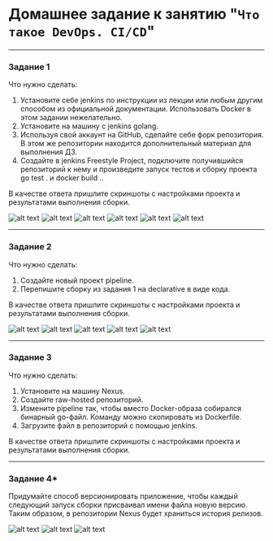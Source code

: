 # Домашнее задание к занятию "`Что такое DevOps. CI/CD`"

---

### Задание 1

Что нужно сделать:

1. Установите себе jenkins по инструкции из лекции или любым другим способом из официальной документации. Использовать Docker в этом задании нежелательно.
2. Установите на машину с jenkins golang.
3. Используя свой аккаунт на GitHub, сделайте себе форк репозитория. В этом же репозитории находится дополнительный материал для выполнения ДЗ.
4. Создайте в jenkins Freestyle Project, подключите получившийся репозиторий к нему и произведите запуск тестов и сборку проекта go test . и docker build ..

В качестве ответа пришлите скриншоты с настройками проекта и результатами выполнения сборки.

![alt text](https://github.com/MaratKN/cicd-24_Jenkins/blob/main/img/task_1_job.png)
![alt text](https://github.com/MaratKN/cicd-24_Jenkins/blob/main/img/task_1_job_2.png)
![alt text](https://github.com/MaratKN/cicd-24_Jenkins/blob/main/img/task_1_job_3.png)
![alt text](https://github.com/MaratKN/cicd-24_Jenkins/blob/main/img/task_1_log.png)
![alt text](https://github.com/MaratKN/cicd-24_Jenkins/blob/main/img/task_1_log_2.png)
![alt text](https://github.com/MaratKN/cicd-24_Jenkins/blob/main/img/task_1_log_3.png)

---

### Задание 2

Что нужно сделать:

1. Создайте новый проект pipeline.
2. Перепишите сборку из задания 1 на declarative в виде кода.

В качестве ответа пришлите скриншоты с настройками проекта и результатами выполнения сборки.

![alt text](https://github.com/MaratKN/cicd-24_Jenkins/blob/main/img/task_2_job.png)
![alt text](https://github.com/MaratKN/cicd-24_Jenkins/blob/main/img/task_2_job_2.png)
![alt text](https://github.com/MaratKN/cicd-24_Jenkins/blob/main/img/task_2_log.png)
![alt text](https://github.com/MaratKN/cicd-24_Jenkins/blob/main/img/task_2_log_2.png)
![alt text](https://github.com/MaratKN/cicd-24_Jenkins/blob/main/img/task_2_log_3.png)

---

### Задание 3

Что нужно сделать:

1. Установите на машину Nexus.
2. Создайте raw-hosted репозиторий.
3. Измените pipeline так, чтобы вместо Docker-образа собирался бинарный go-файл. Команду можно скопировать из Dockerfile.
4. Загрузите файл в репозиторий с помощью jenkins.

В качестве ответа пришлите скриншоты с настройками проекта и результатами выполнения сборки.


---

### Задание 4*
Придумайте способ версионировать приложение, чтобы каждый следующий запуск сборки присваивал имени файла новую версию. Таким образом, в репозитории Nexus будет храниться история релизов.

![alt text](https://github.com/MaratKN/cicd-24_Jenkins/blob/main/img/task_3_job.png)
![alt text](https://github.com/MaratKN/cicd-24_Jenkins/blob/main/img/task_3_log.png)
![alt text](https://github.com/MaratKN/cicd-24_Jenkins/blob/main/img/task_3_nexus.png)
